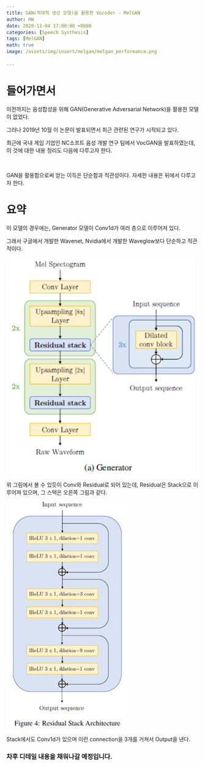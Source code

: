 ```yaml
---
title: GAN(적대적 생성 모델)을 활용한 Vocoder - MelGAN
author: HW
date: 2020-11-04 17:00:00 +0800
categories: [Speech Synthesis]
tags: [MelGAN]
math: true
image: /assets/img/insert/melgan/melgan_performance.png

---
```




# **들어가면서**

이전까지는 음성합성을 위해 GAN(Generative Adversarial Network)을 활용한 모델이 없었다.<br/>

그러나 2019년 10월 이 논문이 발표되면서 최근 관련된 연구가 시작되고 있다.<br/>

최근에 국내 게임 기업인 NC소프트 음성 개발 연구 팀에서 VocGAN을 발표하였는데, 이 것에 대한 내용 정리도 다음에 다루고자 한다.<br/>

<br/>

GAN을 활용함으로써 얻는 이득은 단순함과 직관성이다. 자세한 내용은 뒤에서 다루고자 한다.



# 요약

이 모델의 경우에는, Generator 모델이 Conv1d가 여러 층으로 이루어져 있다. 

그래서 구글에서 개발한 Wavenet, Nvidia에서 개발한 Waveglow보다 단순하고 직관적이다.





![exTTS](/assets/img/insert/melgan/generator.png)

위 그림에서 볼 수 있듯이 Conv와 Residual로 되어 있는데, Residual은 Stack으로 이루어져 있으며, 그 스택은 오른쪽 그림과 같다. 

![exTTS](/assets/img/insert/melgan/residual_stack.png)

Stack에서도 Conv1d가 있으며 이런 connection을 3개를 거쳐서 Output을 낸다.







### 차후 디테일 내용을 채워나갈 예정입니다.

